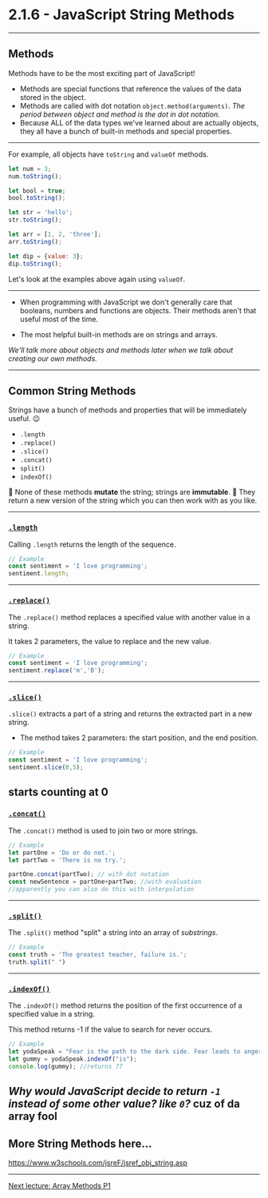 # 2.1.6 - JavaScript String Methods

---

## Methods

Methods have to be the most exciting part of JavaScript!

- Methods are special functions that reference the values of the data stored in the object.
- Methods are called with dot notation `object.method(arguments)`. _The period between object and method is the dot in dot notation._
- Because ALL of the data types we've learned about are actually objects, they all have a bunch of built-in methods and special properties.

---

For example, all objects have `toString` and `valueOf` methods.

```js
let num = 3;
num.toString();

let bool = true;
bool.toString();

let str = 'hello';
str.toString();

let arr = [1, 2, 'three'];
arr.toString();

let dip = {value: 3};
dip.toString();
```

Let's look at the examples above again using `valueOf`.

---

- When programming with JavaScript we don't generally care that booleans, numbers and functions are objects. Their methods aren't that useful most of the time.

- The most helpful built-in methods are on strings and arrays.

_We'll talk more about objects and methods later when we talk about creating our own methods._

---

## Common String Methods

Strings have a bunch of methods and properties that will be immediately useful. 😉

- `.length`
- `.replace()`
- `.slice()`
- `.concat()`
- `split()`
- `indexOf()`

📝 None of these methods **mutate** the string; strings are **immutable**.
📝 They return a new version of the string which you can then work with as you like.

---

### [`.length`](https://www.w3schools.com/jsreF/jsref_length_string.asp)

Calling `.length` returns the length of the sequence.

```js
// Example
const sentiment = 'I love programming';
sentiment.length;

```

---

### [`.replace()`](https://www.w3schools.com/jsreF/jsref_replace.asp)

The `.replace()` method replaces a specified value with another value in a string.

It takes 2 parameters, the value to replace and the new value.

```js
// Example
const sentiment = 'I love programming';
sentiment.replace('m','B');
```

---

### [`.slice()`](https://www.w3schools.com/jsreF/jsref_slice_string.asp)

`.slice()` extracts a part of a string and returns the extracted part in a new string.

- The method takes 2 parameters: the start position, and the end position.

```js
// Example
const sentiment = 'I love programming';
sentiment.slice(0,5);
```
starts counting at 0
---

### [`.concat()`](https://www.w3schools.com/jsreF/jsref_concat_string.asp)

The `.concat()` method is used to join two or more strings.

```js
// Example
let partOne = 'Do or do not.';
let partTwo = 'There is no try.';

partOne.concat(partTwo); // with dot notation
const newSentence = partOne+partTwo; //with evaluation
//apparently you can also do this with interpolation

```

---

### [`.split()`](https://www.w3schools.com/jsreF/jsref_split.asp)

The `.split()` method "split" a string into an array of _substrings_.

```js
// Example
const truth = 'The greatest teacher, failure is.';
truth.split(" ")
```

---

### [`.indexOf()`](https://www.w3schools.com/jsreF/jsref_indexof.asp)

The `.indexOf()` method returns the position of the first occurrence of a specified value in a string.

This method returns -1 if the value to search for never occurs.

```js
// Example
let yodaSpeak = "Fear is the path to the dark side. Fear leads to anger. Anger leads to hate. Hate leads to suffering.";
let gummy = yodaSpeak.indexOf("is");
console.log(gummy); //returns 77

```

_Why would JavaScript decide to return `-1` instead of some other value? like `0`?_
cuz of da array fool
---

## More String Methods here...

https://www.w3schools.com/jsreF/jsref_obj_string.asp

---

[Next lecture: Array Methods P1](../lecture-7-array-methods-1)